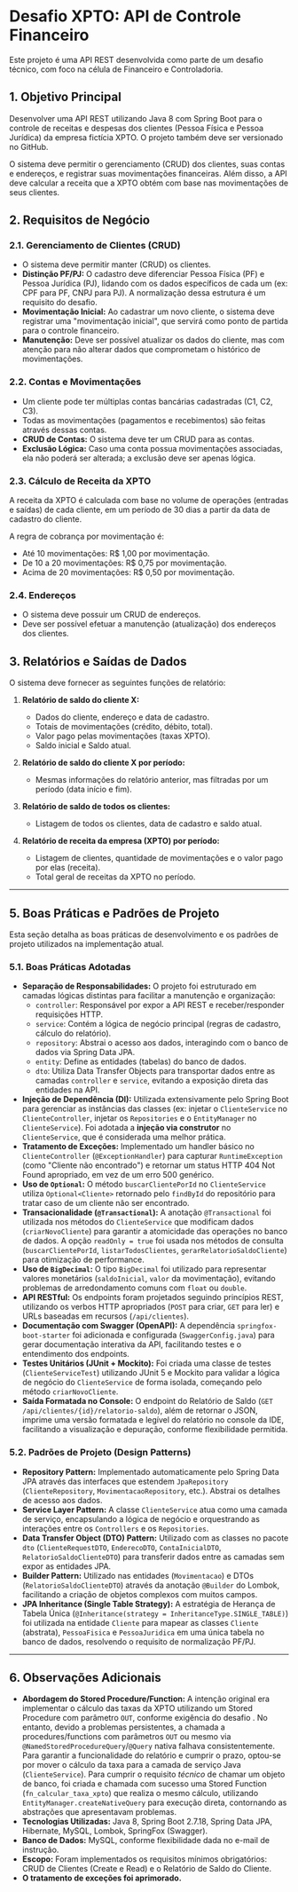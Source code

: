# Desafio XPTO: API de Controle Financeiro

Este projeto é uma API REST desenvolvida como parte de um desafio técnico, com foco na célula de Financeiro e Controladoria.

## 1. Objetivo Principal

Desenvolver uma API REST utilizando Java 8 com Spring Boot para o controle de receitas e despesas dos clientes (Pessoa Física e Pessoa Jurídica) da empresa fictícia XPTO. O projeto também deve ser versionado no GitHub.

O sistema deve permitir o gerenciamento (CRUD) dos clientes, suas contas e endereços, e registrar suas movimentações financeiras. Além disso, a API deve calcular a receita que a XPTO obtém com base nas movimentações de seus clientes.

## 2. Requisitos de Negócio

### 2.1. Gerenciamento de Clientes (CRUD)
* O sistema deve permitir manter (CRUD) os clientes.
* **Distinção PF/PJ:** O cadastro deve diferenciar Pessoa Física (PF) e Pessoa Jurídica (PJ), lidando com os dados específicos de cada um (ex: CPF para PF, CNPJ para PJ). A normalização dessa estrutura é um requisito do desafio.
* **Movimentação Inicial:** Ao cadastrar um novo cliente, o sistema deve registrar uma "movimentação inicial", que servirá como ponto de partida para o controle financeiro.
* **Manutenção:** Deve ser possível atualizar os dados do cliente, mas com atenção para não alterar dados que comprometam o histórico de movimentações.

### 2.2. Contas e Movimentações
* Um cliente pode ter múltiplas contas bancárias cadastradas (C1, C2, C3).
* Todas as movimentações (pagamentos e recebimentos) são feitas através dessas contas.
* **CRUD de Contas:** O sistema deve ter um CRUD para as contas.
* **Exclusão Lógica:** Caso uma conta possua movimentações associadas, ela não poderá ser alterada; a exclusão deve ser apenas lógica.

### 2.3. Cálculo de Receita da XPTO
A receita da XPTO é calculada com base no volume de operações (entradas e saídas) de cada cliente, em um período de 30 dias a partir da data de cadastro do cliente.

A regra de cobrança por movimentação é:
* Até 10 movimentações: R$ 1,00 por movimentação.
* De 10 a 20 movimentações: R$ 0,75 por movimentação.
* Acima de 20 movimentações: R$ 0,50 por movimentação.

### 2.4. Endereços
* O sistema deve possuir um CRUD de endereços.
* Deve ser possível efetuar a manutenção (atualização) dos endereços dos clientes.

## 3. Relatórios e Saídas de Dados

O sistema deve fornecer as seguintes funções de relatório:

1.  **Relatório de saldo do cliente X:**
    * Dados do cliente, endereço e data de cadastro.
    * Totais de movimentações (crédito, débito, total).
    * Valor pago pelas movimentações (taxas XPTO).
    * Saldo inicial e Saldo atual.

2.  **Relatório de saldo do cliente X por período:**
    * Mesmas informações do relatório anterior, mas filtradas por um período (data início e fim).

3.  **Relatório de saldo de todos os clientes:**
    * Listagem de todos os clientes, data de cadastro e saldo atual.

4.  **Relatório de receita da empresa (XPTO) por período:**
    * Listagem de clientes, quantidade de movimentações e o valor pago por elas (receita).
    * Total geral de receitas da XPTO no período.

---
## 5. Boas Práticas e Padrões de Projeto

Esta seção detalha as boas práticas de desenvolvimento e os padrões de projeto utilizados na implementação atual.

### 5.1. Boas Práticas Adotadas
* **Separação de Responsabilidades:** O projeto foi estruturado em camadas lógicas distintas para facilitar a manutenção e organização:
    * `controller`: Responsável por expor a API REST e receber/responder requisições HTTP.
    * `service`: Contém a lógica de negócio principal (regras de cadastro, cálculo do relatório).
    * `repository`: Abstrai o acesso aos dados, interagindo com o banco de dados via Spring Data JPA.
    * `entity`: Define as entidades (tabelas) do banco de dados.
    * `dto`: Utiliza Data Transfer Objects para transportar dados entre as camadas `controller` e `service`, evitando a exposição direta das entidades na API.
* **Injeção de Dependência (DI):** Utilizada extensivamente pelo Spring Boot para gerenciar as instâncias das classes (ex: injetar o `ClienteService` no `ClienteController`, injetar os `Repositories` e o `EntityManager` no `ClienteService`). Foi adotada a **injeção via construtor** no `ClienteService`, que é considerada uma melhor prática.
* **Tratamento de Exceções:** Implementado um handler básico no `ClienteController` (`@ExceptionHandler`) para capturar `RuntimeException` (como "Cliente não encontrado") e retornar um status HTTP 404 Not Found apropriado, em vez de um erro 500 genérico.
* **Uso de `Optional`:** O método `buscarClientePorId` no `ClienteService` utiliza `Optional<Cliente>` retornado pelo `findById` do repositório para tratar caso de um cliente não ser encontrado.
* **Transacionalidade (`@Transactional`):** A anotação `@Transactional` foi utilizada nos métodos do `ClienteService` que modificam dados (`criarNovoCliente`) para garantir a atomicidade das operações no banco de dados. A opção `readOnly = true` foi usada nos métodos de consulta (`buscarClientePorId`, `listarTodosClientes`, `gerarRelatorioSaldoCliente`) para otimização de performance.
* **Uso de `BigDecimal`:** O tipo `BigDecimal` foi utilizado para representar valores monetários (`saldoInicial`, `valor` da movimentação), evitando problemas de arredondamento comuns com `float` ou `double`.
* **API RESTful:** Os endpoints foram projetados seguindo princípios REST, utilizando os verbos HTTP apropriados (`POST` para criar, `GET` para ler) e URLs baseadas em recursos (`/api/clientes`).
* **Documentação com Swagger (OpenAPI):** A dependência `springfox-boot-starter` foi adicionada e configurada (`SwaggerConfig.java`) para gerar documentação interativa da API, facilitando testes e o entendimento dos endpoints.
* **Testes Unitários (JUnit + Mockito):** Foi criada uma classe de testes (`ClienteServiceTest`) utilizando JUnit 5 e Mockito para validar a lógica de negócio do `ClienteService` de forma isolada, começando pelo método `criarNovoCliente`.
* **Saída Formatada no Console:** O endpoint do Relatório de Saldo (`GET /api/clientes/{id}/relatorio-saldo`), além de retornar o JSON, imprime uma versão formatada e legível do relatório no console da IDE, facilitando a visualização e depuração, conforme flexibilidade permitida.
### 5.2. Padrões de Projeto (Design Patterns)
* **Repository Pattern:** Implementado automaticamente pelo Spring Data JPA através das interfaces que estendem `JpaRepository` (`ClienteRepository`, `MovimentacaoRepository`, etc.). Abstrai os detalhes de acesso aos dados.
* **Service Layer Pattern:** A classe `ClienteService` atua como uma camada de serviço, encapsulando a lógica de negócio e orquestrando as interações entre os `Controllers` e os `Repositories`.
* **Data Transfer Object (DTO) Pattern:** Utilizado com as classes no pacote `dto` (`ClienteRequestDTO`, `EnderecoDTO`, `ContaInicialDTO`, `RelatorioSaldoClienteDTO`) para transferir dados entre as camadas sem expor as entidades JPA.
* **Builder Pattern:** Utilizado nas entidades (`Movimentacao`) e DTOs (`RelatorioSaldoClienteDTO`) através da anotação `@Builder` do Lombok, facilitando a criação de objetos complexos com muitos campos.
* **JPA Inheritance (Single Table Strategy):** A estratégia de Herança de Tabela Única (`@Inheritance(strategy = InheritanceType.SINGLE_TABLE)`) foi utilizada na entidade `Cliente` para mapear as classes `Cliente` (abstrata), `PessoaFisica` e `PessoaJuridica` em uma única tabela no banco de dados, resolvendo o requisito de normalização PF/PJ.

---
## 6. Observações Adicionais


* **Abordagem do Stored Procedure/Function:** A intenção original era implementar o cálculo das taxas da XPTO utilizando um Stored Procedure com parâmetro `OUT`, conforme exigência do desafio . No entanto, devido a problemas persistentes, a chamada a procedures/functions com parâmetros `OUT` ou mesmo via `@NamedStoredProcedureQuery`/`@Query` nativa falhava consistentemente. Para garantir a funcionalidade do relatório e cumprir o prazo, optou-se por mover o cálculo da taxa para a camada de serviço Java (`ClienteService`). Para cumprir o requisito *técnico* de chamar um objeto de banco, foi criada e chamada com sucesso uma Stored Function (`fn_calcular_taxa_xpto`) que realiza o mesmo cálculo, utilizando `EntityManager.createNativeQuery` para execução direta, contornando as abstrações que apresentavam problemas.
* **Tecnologias Utilizadas:** Java 8, Spring Boot 2.7.18, Spring Data JPA, Hibernate, MySQL, Lombok, SpringFox (Swagger).
* **Banco de Dados:** MySQL, conforme flexibilidade dada no e-mail de instrução.
* **Escopo:** Foram implementados os requisitos mínimos obrigatórios: CRUD de Clientes (Create e Read) e o Relatório de Saldo do Cliente. 
* **O tratamento de exceções foi aprimorado.** 